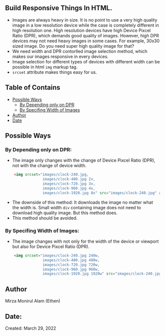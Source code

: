 ## Build Responsive Things In HTML.

- Images are always heavy in size. It is no point to use a very high quality image in a low resolution device while the case is completely different in high resolution one. High resolution devices have high Device Pixcel Ratio (DPR), which demands good quality of images. However, high DPR devices may not need heavy images in some cases. For example, 30x30 sized image. Do you need super high quality image for that?
- We need width and DPR contorlled image selection method, which makes our images responsive in every devices.
- Image selection for different types of devices with different width can be possible in html `img` markup tag.
- `srcset` attribute makes things easy for us.



## Table of Contains
- [Possible Ways](#possible-ways)
    - [By Depending only on DPR](#by-depending-only-on-dpr)
    - [By Specifing Width of Images](#by-specifing-width-of-images)
- [Author](#author)
- [Date](#date)

## Possible Ways

### By Depending only on DPR:
- The image only changes with the change of Device Pixcel Ratio (DPR), not with the change of device width.

```html
    <img srcset="images/clock-240.jpg,
                 images/clock-480.jpg 2x,
                 images/clock-720.jpg 3x,
                 images/clock-960.jpg 4x,
                 images/clock-1920.jpg 8x" src="images/clock-240.jpg" alt="clocks">
```

- The downside of this method: It downloads the image no matter what the width is. Small width `div` containing image does not need to download high quality image. But this method does.
- This method should be avoided.

### By Specifing Width of Images:

- The image changes with not only for the width of the device or viewport but also for Device Pixcel Ratio (DPR).

```html
    <img srcset="images/clock-240.jpg 240w,
                 images/clock-480.jpg 480w,
                 images/clock-720.jpg 720w,
                 images/clock-960.jpg 960w,
                 images/clock-1920.jpg 1920w" src="images/clock-240.jpg" alt="clocks">
```



## Author

Mirza Monirul Alam (Ethen)

## Date: 
Created: March 29, 2022
